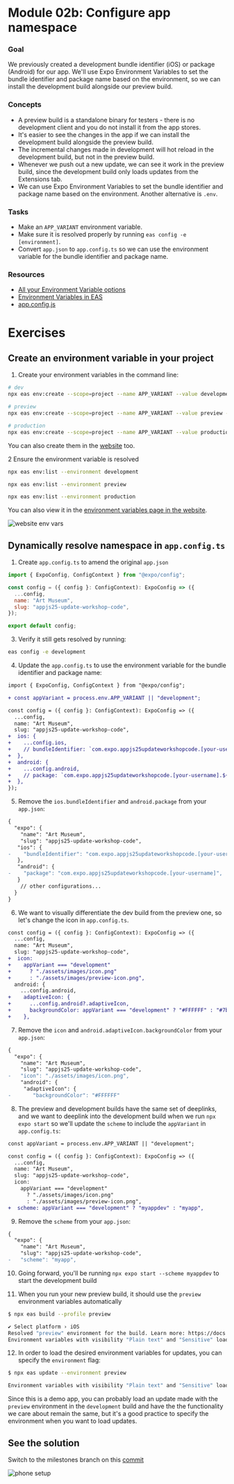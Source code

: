 # Module 02b: Configure app namespace

### Goal

We previously created a development bundle identifier (iOS) or package (Android) for our app. We'll use Expo Environment Variables to set the bundle identifier and package name based on the environment, so we can install the development build alongside our preview build.

### Concepts

- A preview build is a standalone binary for testers - there is no development client and you do not install it from the app stores.
- It's easier to see the changes in the app if we can install the development build alongside the preview build.
- The incremental changes made in development will hot reload in the development build, but not in the preview build.
- Whenever we push out a new update, we can see it work in the preview build, since the development build only loads updates from the Extensions tab.
- We can use Expo Environment Variables to set the bundle identifier and package name based on the environment. Another alternative is `.env`.

### Tasks

- Make an `APP_VARIANT` environment variable.
- Make sure it is resolved properly by running `eas config -e [environment]`.
- Convert `app.json` to `app.config.ts` so we can use the environment variable for the bundle identifier and package name.

### Resources

- [All your Environment Variable options](https://docs.expo.dev/guides/environment-variables)
- [Environment Variables in EAS](https://docs.expo.dev/eas/environment-variables/)
- [app.config.js](https://docs.expo.dev/workflow/configuration/#dynamic-configuration)

# Exercises

## Create an environment variable in your project

1. Create your environment variables in the command line:

```bash
# dev
npx eas env:create --scope=project --name APP_VARIANT --value development --environment development --visibility=plaintext

# preview
npx eas env:create --scope=project --name APP_VARIANT --value preview --environment preview --visibility=plaintext

# production
npx eas env:create --scope=project --name APP_VARIANT --value production --environment production --visibility=plaintext
```

You can also create them in the [website](https://expo.dev/accounts/[account]/projects/[project]/environment-variables) too.

2 Ensure the environment variable is resolved

```bash
npx eas env:list --environment development

npx eas env:list --environment preview

npx eas env:list --environment production
```

You can also view it in the [environment variables page in the website](https://expo.dev/accounts/[account]/projects/[project]/environment-variables).

![website env vars](/assets/02/website-env-vars.png)

## Dynamically resolve namespace in `app.config.ts`

1. Create `app.config.ts` to amend the original `app.json`

```js
import { ExpoConfig, ConfigContext } from "@expo/config";

const config = ({ config }: ConfigContext): ExpoConfig => ({
  ...config,
  name: "Art Museum",
  slug: "appjs25-update-workshop-code",
});

export default config;
```

3. Verify it still gets resolved by running:

```bash
eas config -e development
```

4. Update the `app.config.ts` to use the environment variable for the bundle identifier and package name:

```diff
import { ExpoConfig, ConfigContext } from "@expo/config";

+ const appVariant = process.env.APP_VARIANT || "development";

const config = ({ config }: ConfigContext): ExpoConfig => ({
  ...config,
  name: "Art Museum",
  slug: "appjs25-update-workshop-code",
+  ios: {
+    ...config.ios,
+    // bundleIdentifier: `com.expo.appjs25updateworkshopcode.[your-username].${appVariant}`,
+  },
+  android: {
+    ...config.android,
+    // package: `com.expo.appjs25updateworkshopcode.[your-username].${appVariant}`,
+  },
});
```

5. Remove the `ios.bundleIdentifier` and `android.package` from your `app.json`:

```diff
{
  "expo": {
    "name": "Art Museum",
    "slug": "appjs25-update-workshop-code",
   "ios": {
-    "bundleIdentifier": "com.expo.appjs25updateworkshopcode.[your-username]",
   },
   "android": {
-    "package": "com.expo.appjs25updateworkshopcode.[your-username]",
   }
    // other configurations...
  }
}
```

6. We want to visually differentiate the dev build from the preview one, so let's change the icon in `app.config.ts`.

```diff
const config = ({ config }: ConfigContext): ExpoConfig => ({
  ...config,
  name: "Art Museum",
  slug: "appjs25-update-workshop-code",
+  icon:
+    appVariant === "development"
+      ? "./assets/images/icon.png"
+      : "./assets/images/preview-icon.png",
  android: {
    ...config.android,
+    adaptiveIcon: {
+      ...config.android?.adaptiveIcon,
+      backgroundColor: appVariant === "development" ? "#FFFFFF" : "#7bd4d6",
+    },
```

7. Remove the `icon` and `android.adaptiveIcon.backgroundColor` from your `app.json`:

```diff
{
  "expo": {
    "name": "Art Museum",
    "slug": "appjs25-update-workshop-code",
-   "icon": "./assets/images/icon.png",
    "android": {
     "adaptiveIcon": {
-       "backgroundColor": "#FFFFFF"
```

8. The preview and development builds have the same set of deeplinks, and we want to deeplink into the development build when we run `npx expo start` so we'll update the `scheme` to include the `appVariant` in `app.config.ts`:

```diff
const appVariant = process.env.APP_VARIANT || "development";

const config = ({ config }: ConfigContext): ExpoConfig => ({
  ...config,
  name: "Art Museum",
  slug: "appjs25-update-workshop-code",
  icon:
    appVariant === "development"
      ? "./assets/images/icon.png"
      : "./assets/images/preview-icon.png",
+  scheme: appVariant === "development" ? "myappdev" : "myapp",
```

9. Remove the `scheme` from your `app.json`:

```diff
{
  "expo": {
    "name": "Art Museum",
    "slug": "appjs25-update-workshop-code",
-   "scheme": "myapp",
```

10. Going forward, you'll be running `npx expo start --scheme myappdev` to start the development build

11. When you run your new preview build, it should use the `preview` environment variables automatically

```bash
$ npx eas build --profile preview

✔ Select platform › iOS
Resolved "preview" environment for the build. Learn more: https://docs.expo.dev/eas/environment-variables/#setting-the-environment-for-your-builds
Environment variables with visibility "Plain text" and "Sensitive" loaded from the "preview" environment on EAS: APP_VARIANT.
```

12. In order to load the desired environment variables for updates, you can specify the `environment` flag:

```bash
$ npx eas update --environment preview

Environment variables with visibility "Plain text" and "Sensitive" loaded from the "preview" environment on EAS: APP_VARIANT.
```

Since this is a demo app, you can probably load an update made with the `preview` environment in the `development` build and have the the functionality we care about remain the same, but it's a good practice to specify the environment when you want to load updates.

## See the solution

Switch to the milestones branch on this [commit](https://github.com/expo/appjs25-eas-update-workshop-code/commit/e5f89b398aef5ea44e86326af3924ff142ffafd8)

![phone setup](/assets/02/phone-setup.png)
